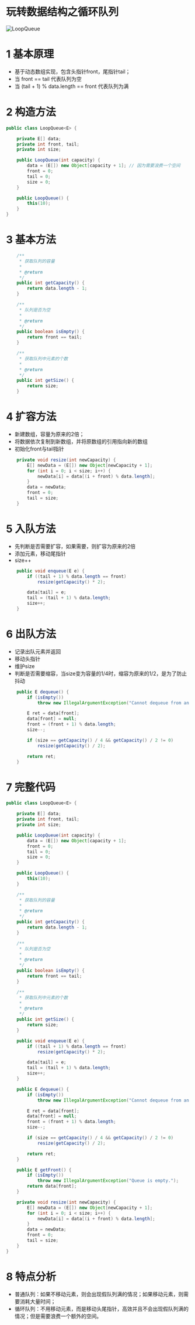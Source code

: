 # 玩转数据结构之循环队列

![LoopQueue](..\images\玩转数据结构\MyDraw-LoopQueue.jpg)

# 1 基本原理

* 基于动态数组实现，包含头指针front，尾指针tail；
* 当 front == tail 代表队列为空
* 当 (tail + 1) % data.length == front 代表队列为满

# 2 构造方法

```java
public class LoopQueue<E> {

    private E[] data;
    private int front, tail;
    private int size;

    public LoopQueue(int capacity) {
        data = (E[]) new Object[capacity + 1]; // 因为需要浪费一个空间
        front = 0;
        tail = 0;
        size = 0;
    }

    public LoopQueue() {
        this(10);
    }
}
```

# 3 基本方法

```java
    /**
     * 获取队列的容量
     *
     * @return
     */
    public int getCapacity() {
        return data.length - 1;
    }

    /**
     * 队列是否为空
     *
     * @return
     */
    public boolean isEmpty() {
        return front == tail;
    }

    /**
     * 获取队列中元素的个数
     *
     * @return
     */
    public int getSize() {
        return size;
    }
```

# 4 扩容方法

* 新建数组，容量为原来的2倍；
* 将数据依次复制到新数组，并将原数组的引用指向新的数组
* 初始化front与tail指针

```java
    private void resize(int newCapacity) {
        E[] newData = (E[]) new Object[newCapacity + 1];
        for (int i = 0; i < size; i++) {
            newData[i] = data[(i + front) % data.length];
        }
        data = newData;
        front = 0;
        tail = size;
    }
```

# 5 入队方法

* 先判断是否需要扩容，如果需要，则扩容为原来的2倍
* 添加元素，移动尾指针
* size++

```java
    public void enqueue(E e) {
        if ((tail + 1) % data.length == front)
            resize(getCapacity() * 2);

        data[tail] = e;
        tail = (tail + 1) % data.length;
        size++;
    }
```

# 6 出队方法

* 记录出队元素并返回
* 移动头指针
* 维护size
* 判断是否需要缩容，当size变为容量的1/4时，缩容为原来的1/2，是为了防止抖动

```java
    public E dequeue() {
        if (isEmpty())
            throw new IllegalArgumentException("Cannot dequeue from an empty queue.");

        E ret = data[front];
        data[front] = null;
        front = (front + 1) % data.length;
        size--;

        if (size == getCapacity() / 4 && getCapacity() / 2 != 0)
            resize(getCapacity() / 2);

        return ret;
    }
```

# 7 完整代码

```java
public class LoopQueue<E> {

    private E[] data;
    private int front, tail;
    private int size;

    public LoopQueue(int capacity) {
        data = (E[]) new Object[capacity + 1];
        front = 0;
        tail = 0;
        size = 0;
    }

    public LoopQueue() {
        this(10);
    }

    /**
     * 获取队列的容量
     *
     * @return
     */
    public int getCapacity() {
        return data.length - 1;
    }

    /**
     * 队列是否为空
     *
     * @return
     */
    public boolean isEmpty() {
        return front == tail;
    }

    /**
     * 获取队列中元素的个数
     *
     * @return
     */
    public int getSize() {
        return size;
    }

    public void enqueue(E e) {
        if ((tail + 1) % data.length == front)
            resize(getCapacity() * 2);

        data[tail] = e;
        tail = (tail + 1) % data.length;
        size++;
    }

    public E dequeue() {
        if (isEmpty())
            throw new IllegalArgumentException("Cannot dequeue from an empty queue.");

        E ret = data[front];
        data[front] = null;
        front = (front + 1) % data.length;
        size--;

        if (size == getCapacity() / 4 && getCapacity() / 2 != 0)
            resize(getCapacity() / 2);

        return ret;
    }

    public E getFront() {
        if (isEmpty())
            throw new IllegalArgumentException("Queue is empty.");
        return data[front];
    }

    private void resize(int newCapacity) {
        E[] newData = (E[]) new Object[newCapacity + 1];
        for (int i = 0; i < size; i++) {
            newData[i] = data[(i + front) % data.length];
        }
        data = newData;
        front = 0;
        tail = size;
    }
}

```

# 8 特点分析

* 普通队列：如果不移动元素，则会出现假队列满的情况；如果移动元素，则需要消耗大量时间；
* 循环队列：不用移动元素，而是移动头尾指针，高效并且不会出现假队列满的情况；但是需要浪费一个额外的空间。